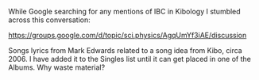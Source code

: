 While Google searching for any mentions of IBC in Kibology I stumbled across this conversation:

https://groups.google.com/d/topic/sci.physics/AgqUmYf3iAE/discussion

Songs lyrics from Mark Edwards related to a song idea from Kibo, circa 2006.  I have added it to the Singles list until it can get placed in one of the Albums.  Why waste material?
